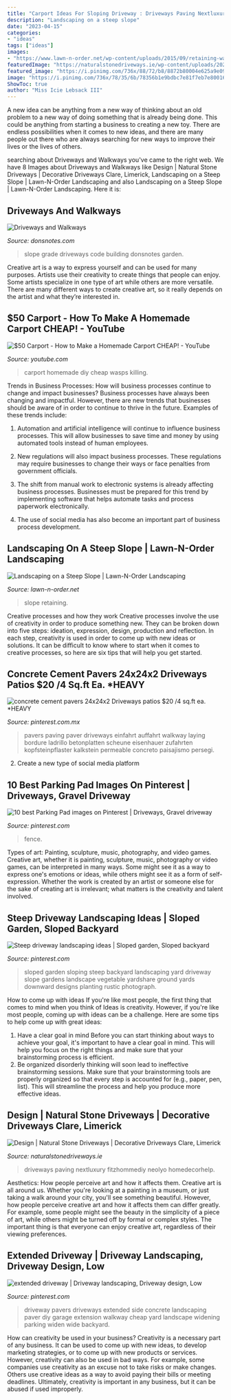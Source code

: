 ```yaml
---
title: "Carport Ideas For Sloping Driveway : Driveways Paving Nextluxury Fitzhommediy Neolyo Homedecorhelp"
description: "Landscaping on a steep slope"
date: "2023-04-15"
categories:
- "ideas"
tags: ["ideas"]
images:
- "https://www.lawn-n-order.net/wp-content/uploads/2015/09/retaining-wall-hillside-gardening-Lawn-N-Order.net_.jpg"
featuredImage: "https://naturalstonedriveways.ie/wp-content/uploads/2020/02/driveway-design-two.jpg"
featured_image: "https://i.pinimg.com/736x/88/72/b8/8872b80004e625a9e09ee7ac3367e528.jpg"
image: "https://i.pinimg.com/736x/78/35/6b/78356b1e9bdbc7e81f7eb7e80016f243.jpg"
ShowToc: true
author: "Miss Icie Lebsack III"
---
```



A new idea can be anything from a new way of thinking about an old problem to a new way of doing something that is already being done. This could be anything from starting a business to creating a new toy. There are endless possibilities when it comes to new ideas, and there are many people out there who are always searching for new ways to improve their lives or the lives of others.

	

		
searching about Driveways and Walkways you've came to the right web. We have 8 Images about Driveways and Walkways like Design | Natural Stone Driveways | Decorative Driveways Clare, Limerick, Landscaping on a Steep Slope | Lawn-N-Order Landscaping and also Landscaping on a Steep Slope | Lawn-N-Order Landscaping. Here it is:
		
    
## Driveways And Walkways

<img loading=lazy src="http://donsnotes.com/home_garden/images/slope-specs.png" onerror="this.onerror=null;this.src='https://tse4.mm.bing.net/th?id=OIP.LNEkIA0Ef5T8Th1q5iIgcwHaLS&amp;pid=15.1';" alt="Driveways and Walkways">

_Source: donsnotes.com_

>slope grade driveways code building donsnotes garden. 

	

Creative art is a way to express yourself and can be used for many purposes. Artists use their creativity to create things that people can enjoy. Some artists specialize in one type of art while others are more versatile. There are many different ways to create creative art, so it really depends on the artist and what they’re interested in.

    
## $50 Carport - How To Make A Homemade Carport CHEAP! - YouTube

<img loading=lazy src="https://i.ytimg.com/vi/jJdyLbrISK8/maxresdefault.jpg" onerror="this.onerror=null;this.src='https://tse3.mm.bing.net/th?id=OIP.GC1__kcaRlSIic5AhNsN_QHaEK&amp;pid=15.1';" alt="$50 Carport - How to Make a Homemade Carport CHEAP! - YouTube">

_Source: youtube.com_

>carport homemade diy cheap wasps killing. 

	

Trends in Business Processes: How will business processes continue to change and impact businesses?
Business processes have always been changing and impactful. However, there are new trends that businesses should be aware of in order to continue to thrive in the future. Examples of these trends include:
1. Automation and artificial intelligence will continue to influence business processes. This will allow businesses to save time and money by using automated tools instead of human employees.

2. New regulations will also impact business processes. These regulations may require businesses to change their ways or face penalties from government officials.

3. The shift from manual work to electronic systems is already affecting business processes. Businesses must be prepared for this trend by implementing software that helps automate tasks and process paperwork electronically.

4. The use of social media has also become an important part of business process development.

    
## Landscaping On A Steep Slope | Lawn-N-Order Landscaping

<img loading=lazy src="https://www.lawn-n-order.net/wp-content/uploads/2015/09/retaining-wall-hillside-gardening-Lawn-N-Order.net_.jpg" onerror="this.onerror=null;this.src='https://tse4.mm.bing.net/th?id=OIP.dyFnDVrzLjm7GH9GwTFLBQHaEK&amp;pid=15.1';" alt="Landscaping on a Steep Slope | Lawn-N-Order Landscaping">

_Source: lawn-n-order.net_

>slope retaining. 

	

Creative processes and how they work
Creative processes involve the use of creativity in order to produce something new. They can be broken down into five steps: ideation, expression, design, production and reflection. In each step, creativity is used in order to come up with new ideas or solutions. It can be difficult to know where to start when it comes to creative processes, so here are six tips that will help you get started.

    
## Concrete Cement Pavers 24x24x2 Driveways Patios $20 /4 Sq.ft Ea. *HEAVY

<img loading=lazy src="https://i.pinimg.com/736x/88/72/b8/8872b80004e625a9e09ee7ac3367e528.jpg" onerror="this.onerror=null;this.src='https://tse2.mm.bing.net/th?id=OIP.8jDiwVry2VU06jBY-JAFeQHaIS&amp;pid=15.1';" alt="concrete cement pavers 24x24x2 Driveways patios $20 /4 sq.ft ea. *HEAVY">

_Source: pinterest.com.mx_

>pavers paving paver driveways einfahrt auffahrt walkway laying bordure ladrillo betonplatten scheune eisenhauer zufahrten kopfsteinpflaster kalkstein permeable concreto paisajismo persegi. 

	

2. Create a new type of social media platform

    
## 10 Best Parking Pad Images On Pinterest | Driveways, Gravel Driveway

<img loading=lazy src="https://i.pinimg.com/736x/da/47/fa/da47fa69b569f2d06805201445259816--fence.jpg" onerror="this.onerror=null;this.src='https://tse4.mm.bing.net/th?id=OIP.0e1kYxvc0IK_0AgqQmp4XgDYEg&amp;pid=15.1';" alt="10 best Parking Pad images on Pinterest | Driveways, Gravel driveway">

_Source: pinterest.com_

>fence. 

	

Types of art: Painting, sculpture, music, photography, and video games.
Creative art, whether it is painting, sculpture, music, photography or video games, can be interpreted in many ways. Some might see it as a way to express one's emotions or ideas, while others might see it as a form of self-expression. Whether the work is created by an artist or someone else for the sake of creating art is irrelevant; what matters is the creativity and talent involved.

    
## Steep Driveway Landscaping Ideas | Sloped Garden, Sloped Backyard

<img loading=lazy src="https://i.pinimg.com/736x/78/35/6b/78356b1e9bdbc7e81f7eb7e80016f243.jpg" onerror="this.onerror=null;this.src='https://tse2.mm.bing.net/th?id=OIP.tsoTc5qLxRoMYk0x-qviLQHaFj&amp;pid=15.1';" alt="Steep driveway landscaping ideas | Sloped garden, Sloped backyard">

_Source: pinterest.com_

>sloped garden sloping steep backyard landscaping yard driveway slope gardens landscape vegetable yardshare ground yards downward designs planting rustic photograph. 

	

How to come up with ideas
If you're like most people, the first thing that comes to mind when you think of Ideas is creativity. However, if you're like most people, coming up with ideas can be a challenge. 
Here are some tips to help come up with great ideas: 
1. Have a clear goal in mind 
Before you can start thinking about ways to achieve your goal, it's important to have a clear goal in mind. This will help you focus on the right things and make sure that your brainstorming process is efficient. 
2. Be organized 
 disorderly thinking will soon lead to ineffective brainstorming sessions. Make sure that your brainstorming tools are properly organized so that every step is accounted for (e.g., paper, pen, list). This will streamline the process and help you produce more effective ideas. 

    
## Design | Natural Stone Driveways | Decorative Driveways Clare, Limerick

<img loading=lazy src="https://naturalstonedriveways.ie/wp-content/uploads/2020/02/driveway-design-two.jpg" onerror="this.onerror=null;this.src='https://tse3.mm.bing.net/th?id=OIP.QEhVCSMtllhN6kKXWEgyDgHaHC&amp;pid=15.1';" alt="Design | Natural Stone Driveways | Decorative Driveways Clare, Limerick">

_Source: naturalstonedriveways.ie_

>driveways paving nextluxury fitzhommediy neolyo homedecorhelp. 

	

Aesthetics: How people perceive art and how it affects them.
Creative art is all around us. Whether you're looking at a painting in a museum, or just taking a walk around your city, you'll see something beautiful. However, how people perceive creative art and how it affects them can differ greatly. For example, some people might see the beauty in the simplicity of a piece of art, while others might be turned off by formal or complex styles. The important thing is that everyone can enjoy creative art, regardless of their viewing preferences.

    
## Extended Driveway | Driveway Landscaping, Driveway Design, Low

<img loading=lazy src="https://i.pinimg.com/originals/ef/87/c0/ef87c0b583af93edc6b86cddd78c4730.jpg" onerror="this.onerror=null;this.src='https://tse1.mm.bing.net/th?id=OIP.vcRQDwyKeZ_Zsz0jQlOO7QHaJ4&amp;pid=15.1';" alt="extended driveway | Driveway landscaping, Driveway design, Low">

_Source: pinterest.com_

>driveway pavers driveways extended side concrete landscaping paver diy garage extension walkway cheap yard landscape widening parking widen wide backyard. 

	

How can creativity be used in your business?
Creativity is a necessary part of any business. It can be used to come up with new ideas, to develop marketing strategies, or to come up with new products or services. However, creativity can also be used in bad ways. For example, some companies use creativity as an excuse not to take risks or make changes. Others use creative ideas as a way to avoid paying their bills or meeting deadlines. Ultimately, creativity is important in any business, but it can be abused if used improperly.

